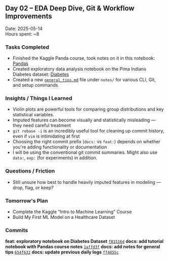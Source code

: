 ## Day 02 – EDA Deep Dive, Git & Workflow Improvements  
Date: 2025-05-14  
Hours spent: ~8  

### Tasks Completed
- Finished the Kaggle Panda course, took notes on it in this notebook: [Pandas](../../notebooks/tutorials/KagglePandas.ipynb)
- Created exploratory data analysis notebook on the Pima Indians Diabetes dataset: [Diabetes](../../notebooks/exploratory/PimaIndiansDiabetesDatabase.ipynb)
- Created a new [`general_tips.md`](../../notes/general_tips.md) file under `notes/` for various CLI, Git, and setup commands

### Insights / Things I Learned
- Violin plots are powerful tools for comparing group distributions and key statistical variables.
- Imputed features can become visually and statistically misleading — they need careful treatment
- `git rebase -i` is an incredibly useful tool for cleaning up commit history, even if `vim` is intimidating at first
- Choosing the right commit prefix (`docs:` vs `feat:`) depends on whether you're adding functionality or documentation
- I will be using the conventional git commit summaries. Might also use `data:`, `exp:` (for experiments) in addition.

### Questions / Friction
- Still unsure how best to handle heavily imputed features in modeling — drop, flag, or keep?

### Tomorrow's Plan
- Complete the Kaggle “Intro to Machine Learning” Course 
- Build My First ML Model on a Healthcare Dataset
### Commits
**feat: exploratory notebook on Diabetes Dataset** [`f81516d`](https://github.com/azguven/ai-health-roadmap/commit/f81516d4d50776ffb978a598c65b59b53c54f454)
**docs: add tutorial notebook with Pandas course notes** [`1affd3f`](https://github.com/azguven/ai-health-roadmap/commit/1affd3ffbb9e1bdbb438ff68747603dbf917d440)
**docs: add notes for general tips** [`654f632`](https://github.com/azguven/ai-health-roadmap/commit/654f632f430d9679ab4441bf06f6de96eb959caa)
**docs: update previous daily logs** [`ff4855c`](https://github.com/azguven/ai-health-roadmap/commit/ff4855cd152f7f442490524b2c815e29201da035)
